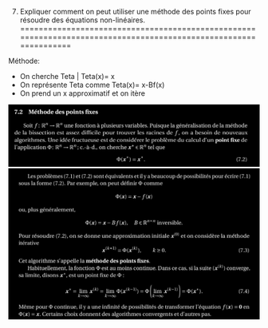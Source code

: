 7. Expliquer comment on peut utiliser une méthode des points fixes pour résoudre des équations non-linéaires.
=================================================================================================================

Méthode:
* On cherche Teta | Teta(x)= x
* On représente Teta comme Teta(x)= x-Bf(x)
* On prend un x approximatif et on itère 

![points_fix01](../images/points_fix01.png)
![points_fix02](../images/points_fix02.png)

